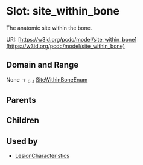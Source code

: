 
# Slot: site_within_bone


The anatomic site within the bone.

URI: [https://w3id.org/pcdc/model/site_within_bone](https://w3id.org/pcdc/model/site_within_bone)


## Domain and Range

None &#8594;  <sub>0..1</sub> [SiteWithinBoneEnum](SiteWithinBoneEnum.md)

## Parents


## Children


## Used by

 * [LesionCharacteristics](LesionCharacteristics.md)
